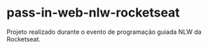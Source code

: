 # pass-in-web-nlw-rocketseat
 Projeto realizado durante o evento de programação guiada NLW da Rocketseat.
